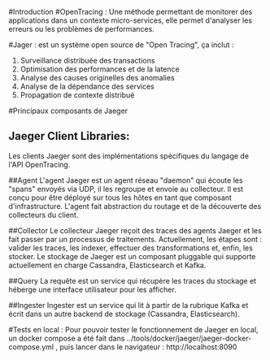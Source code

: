#Introduction
#OpenTracing :
Une méthode permettant de monitorer des applications dans un contexte micro-services, elle permet d'analyser les erreurs ou les problèmes de performances.

#Jager : 
est un système open source de "Open Tracing", ça inclut :
 1. Surveillance distribuée des transactions
 2. Optimisation des performances et de la latence
 3. Analyse des causes originelles des anomalies
 4. Analyse de la dépendance des services
 5. Propagation de contexte distribué
 
#Principaux composants de Jaeger
## Jaeger Client Libraries:
Les clients Jaeger sont des implémentations spécifiques du langage de l'API OpenTracing.

##Agent
L'agent Jaeger est un agent réseau "daemon" qui écoute les "spans" envoyés via UDP, il les regroupe et envoie au collecteur. Il est conçu pour être déployé sur tous les hôtes en tant que composant d'infrastructure. L'agent fait abstraction du routage et de la découverte des collecteurs du client.


##Collector
Le collecteur Jaeger reçoit des traces des agents Jaeger et les fait passer par un processus de traitements. 
Actuellement, les étapes sont : valider les traces, les indexer, effectuer des transformations et, enfin, les stocker. 
Le stockage de Jaeger est un composant pluggable qui supporte actuellement en charge Cassandra, Elasticsearch et Kafka.

##Query
La requête est un service qui récupère les traces du stockage et héberge une interface utilisateur pour les afficher.

##Ingester
Ingester est un service qui lit à partir de la rubrique Kafka et écrit dans un autre backend de stockage (Cassandra, Elasticsearch).


#Tests en local :
Pour pouvoir tester le fonctionnement de Jaeger en local, un docker compose a été fait dans ../tools/docker/jaeger/jaeger-docker-compose.yml , puis lancer dans le navigateur : http://localhost:8090
    
